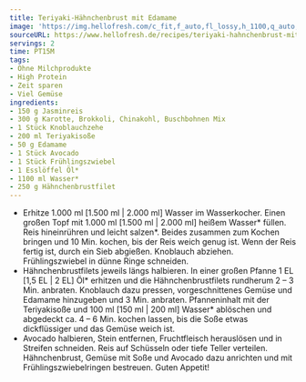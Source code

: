 ```yaml
---
title: Teriyaki-Hähnchenbrust mit Edamame
image: 'https://img.hellofresh.com/c_fit,f_auto,fl_lossy,h_1100,q_auto,w_2600/hellofresh_s3/image/teriyaki-hahnchenbrust-mit-edamame-6c845aa2.jpg'
sourceURL: https://www.hellofresh.de/recipes/teriyaki-hahnchenbrust-mit-edamame-63171dc5175e7b29d50ca05a
servings: 2
time: PT15M
tags:
- Ohne Milchprodukte
- High Protein
- Zeit sparen
- Viel Gemüse
ingredients:
- 150 g Jasminreis
- 300 g Karotte, Brokkoli, Chinakohl, Buschbohnen Mix
- 1 Stück Knoblauchzehe
- 200 ml Teriyakisoße
- 50 g Edamame
- 1 Stück Avocado
- 1 Stück Frühlingszwiebel
- 1 Esslöffel Öl*
- 1100 ml Wasser*
- 250 g Hähnchenbrustfilet
---
```


- Erhitze 1.000 ml [1.500 ml | 2.000 ml] Wasser im Wasserkocher. Einen großen Topf mit 1.000 ml [1.500 ml | 2.000 ml] heißem Wasser\* füllen. Reis hineinrühren und leicht salzen\*. Beides zusammen zum Kochen bringen und 10 Min. kochen, bis der Reis weich genug ist. Wenn der Reis fertig ist, durch ein Sieb abgießen.  Knoblauch abziehen.  Frühlingszwiebel in dünne Ringe schneiden.
- Hähnchenbrustfilets jeweils längs halbieren. In einer großen Pfanne 1 EL [1,5 EL | 2 EL] Öl\* erhitzen und die Hähnchenbrustfilets rundherum 2 – 3 Min. anbraten.  Knoblauch dazu pressen, vorgeschnittenes Gemüse und Edamame hinzugeben und 3 Min. anbraten.  Pfanneninhalt mit der Teriyakisoße und 100 ml [150 ml | 200 ml] Wasser\* ablöschen und abgedeckt ca. 4 – 6 Min. kochen lassen, bis die Soße etwas dickflüssiger und das Gemüse weich ist.
- Avocado halbieren, Stein entfernen, Fruchtfleisch herauslösen und in Streifen schneiden.  Reis auf Schüsseln oder tiefe Teller verteilen. Hähnchenbrust, Gemüse mit Soße und Avocado dazu anrichten und mit Frühlingszwiebelringen bestreuen.  Guten Appetit!
